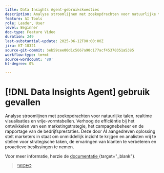 ```yaml
---
title: Data Insights Agent-gebruikskwesties
description: Analyse stroomlijnen met zoekopdrachten voor natuurlijke talen, realtime visualisaties en vrije-vormtabellen. Verhoog de efficiëntie bij het ontwikkelen van een marketingstrategie, het campagnebeheer en de rapportage van de bedrijfsprestaties.
feature: AI Tools
role: Leader, User
level: Beginner
doc-type: Feature Video
duration: 249
last-substantial-update: 2025-06-12T00:00:00Z
jira: KT-18321
source-git-commit: beb59cee00d1c5667a90c177acf45370351a5385
workflow-type: tm+mt
source-wordcount: '80'
ht-degree: 0%

---
```


# [!DNL Data Insights Agent] gebruik gevallen

Analyse stroomlijnen met zoekopdrachten voor natuurlijke talen, realtime visualisaties en vrije-vormtabellen. Verhoog de efficiëntie bij het ontwikkelen van een marketingstrategie, het campagnebeheer en de rapportage van de bedrijfsprestaties. Deze door AI aangedreven oplossing stelt marketers in staat om onmiddellijk inzicht te krijgen en analisten vrij te stellen voor strategische taken, de ervaringen van klanten te verbeteren en proactieve beslissingen te nemen.

Voor meer informatie, herzie de [ documentatie ](https://experienceleague.adobe.com/nl/docs/analytics-platform/using/cja-overview/cja-b2c-overview/data-analysis-ai){target="_blank"}.

>[!VIDEO](https://video.tv.adobe.com/v/3463896/?learn=on&enablevpops)
